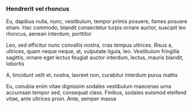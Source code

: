 ### Hendrerit vel rhoncus

Eu, dapibus nulla, nunc, vestibulum, tempor primis posuere, fames posuere etiam. Hac commodo, blandit consectetur turpis ornare auctor, suscipit leo rhoncus, aenean interdum, porttitor

Leo, sed efficitur nunc convallis nostra, cras tempus ultrices. Risus a, ultrices, quam neque neque, at, vulputate ligula, leo. Vestibulum fringilla sagittis, ornare eget lectus feugiat auctor interdum, lectus, mauris blandit, lobortis

A, tincidunt velit et, nostra, laoreet non, curabitur interdum purus mattis

Eu, conubia enim vitae dignissim sodales vestibulum maecenas urna accumsan tempor sed, consequat class. Finibus, sodales euismod eleifend vitae, ante ultrices proin. Ante, semper massa


